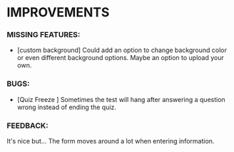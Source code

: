 # IMPROVEMENTS

### MISSING FEATURES:
- [custom background] Could add an option to change background color or even different background options. Maybe an option to upload your own. 

### BUGS:
- [Quiz Freeze ]  Sometimes the test will hang after answering a question wrong instead of ending the quiz.

### FEEDBACK:

It's nice but...
The form moves around a lot when entering information.
